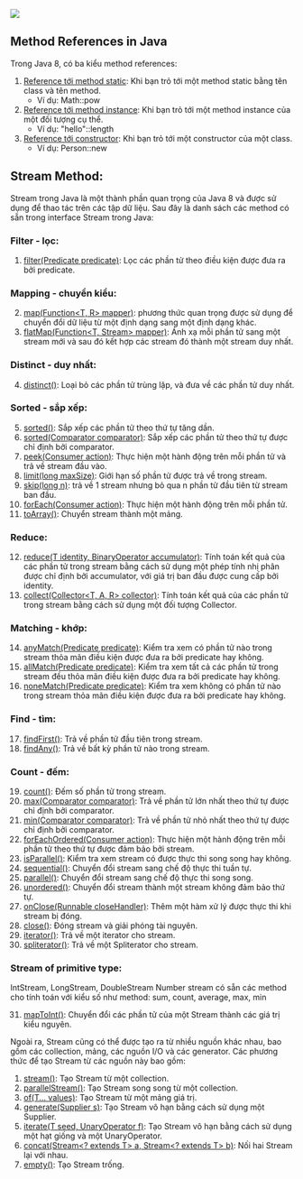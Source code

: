 ![](https://gpcoder.com/wp-content/uploads/2018/05/java-stream-api.png)


## Method References in Java
Trong Java 8, có ba kiểu method references:
1. [Reference tới method static](): Khi bạn trỏ tới một method static bằng tên class và tên method.
   - Ví dụ: Math::pow
2. [Reference tới method instance](): Khi bạn trỏ tới một method instance của một đối tượng cụ thể.
   - Ví dụ: "hello"::length
3. [Reference tới constructor](): Khi bạn trỏ tới một constructor của một class.
   - Ví dụ: Person::new

## Stream Method:
Stream trong Java là một thành phần quan trọng của Java 8 và được sử dụng để thao tác trên các tập dữ liệu. Sau đây là danh sách các method có sẵn trong interface Stream trong Java:


### Filter - lọc:
1. [filter(Predicate<T> predicate)](): Lọc các phần tử theo điều kiện được đưa ra bởi predicate.

### Mapping - chuyển kiểu: 
2. [map(Function<T, R> mapper)](): phương thức quan trọng được sử dụng để chuyển đổi dữ liệu từ một định dạng sang một định dạng khác.
3. [flatMap(Function<T, Stream<R>> mapper)](): Ánh xạ mỗi phần tử sang một stream mới và sau đó kết hợp các stream đó thành một stream duy nhất.

### Distinct - duy nhất:
4. [distinct()](): Loại bỏ các phần tử trùng lặp, và đưa về các phần tử duy nhất.

### Sorted - sắp xếp:
5. [sorted()](): Sắp xếp các phần tử theo thứ tự tăng dần.
6. [sorted(Comparator<T> comparator)](): Sắp xếp các phần tử theo thứ tự được chỉ định bởi comparator.
7. [peek(Consumer<T> action)](): Thực hiện một hành động trên mỗi phần tử và trả về stream đầu vào.
8. [limit(long maxSize)](): Giới hạn số phần tử được trả về trong stream.
9. [skip(long n)](): trả về 1 stream nhưng bỏ qua n phần tử đầu tiên từ stream ban đầu.
10. [forEach(Consumer<T> action)](): Thực hiện một hành động trên mỗi phần tử.
11. [toArray()](): Chuyển stream thành một mảng.

### Reduce:
12. [reduce(T identity, BinaryOperator<T> accumulator)](): Tính toán kết quả của các phần tử trong stream bằng cách sử dụng một phép tính nhị phân được chỉ định bởi accumulator, với giá trị ban đầu được cung cấp bởi identity.
13. [collect(Collector<T, A, R> collector)](): Tính toán kết quả của các phần tử trong stream bằng cách sử dụng một đối tượng Collector.

### Matching - khớp:
14. [anyMatch(Predicate<T> predicate)](): Kiểm tra xem có phần tử nào trong stream thỏa mãn điều kiện được đưa ra bởi predicate hay không.
15. [allMatch(Predicate<T> predicate)](): Kiểm tra xem tất cả các phần tử trong stream đều thỏa mãn điều kiện được đưa ra bởi predicate hay không.
16. [noneMatch(Predicate<T> predicate)](): Kiểm tra xem không có phần tử nào trong stream thỏa mãn điều kiện được đưa ra bởi predicate hay không.

### Find - tìm:
17. [findFirst()](): Trả về phần tử đầu tiên trong stream.
18. [findAny()](): Trả về bất kỳ phần tử nào trong stream.

### Count - đếm:
19. [count()](): Đếm số phần tử trong stream.
20. [max(Comparator<T> comparator)](): Trả về phần tử lớn nhất theo thứ tự được chỉ định bởi comparator.
21. [min(Comparator<T> comparator)](): Trả về phần tử nhỏ nhất theo thứ tự được chỉ định bởi comparator.
22. [forEachOrdered(Consumer<T> action)](): Thực hiện một hành động trên mỗi phần tử theo thứ tự được đảm bảo bởi stream.
23. [isParallel()](): Kiểm tra xem stream có được thực thi song song hay không.
24. [sequential()](): Chuyển đổi stream sang chế độ thực thi tuần tự.
25. [parallel()](): Chuyển đổi stream sang chế độ thực thi song song.
26. [unordered()](): Chuyển đổi stream thành một stream không đảm bảo thứ tự.
27. [onClose(Runnable closeHandler)](): Thêm một hàm xử lý được thực thi khi stream bị đóng.
28. [close()](): Đóng stream và giải phóng tài nguyên.
29. [iterator()](): Trả về một iterator cho stream.
30. [spliterator()](): Trả về một Spliterator cho stream.


###  Stream of primitive type:
IntStream, LongStream, DoubleStream Number stream có sẵn các method cho tính toán với kiểu số như method: sum, count, average, max, min

31. [mapToInt()](): Chuyển đổi các phần tử của một Stream thành các giá trị kiểu nguyên.



Ngoài ra, Stream cũng có thể được tạo ra từ nhiều nguồn khác nhau, bao gồm các collection, mảng, các nguồn I/O và các generator. Các phương thức để tạo Stream từ các nguồn này bao gồm:

1. [stream()](): Tạo Stream từ một collection.
2. [parallelStream()](): Tạo Stream song song từ một collection.
3. [of(T... values)](): Tạo Stream từ một mảng giá trị.
4. [generate(Supplier<T> s)](): Tạo Stream vô hạn bằng cách sử dụng một Supplier.
5. [iterate(T seed, UnaryOperator<T> f)](): Tạo Stream vô hạn bằng cách sử dụng một hạt giống và một UnaryOperator.
6. [concat(Stream<? extends T> a, Stream<? extends T> b)](): Nối hai Stream lại với nhau.
7. [empty()](): Tạo Stream trống.








